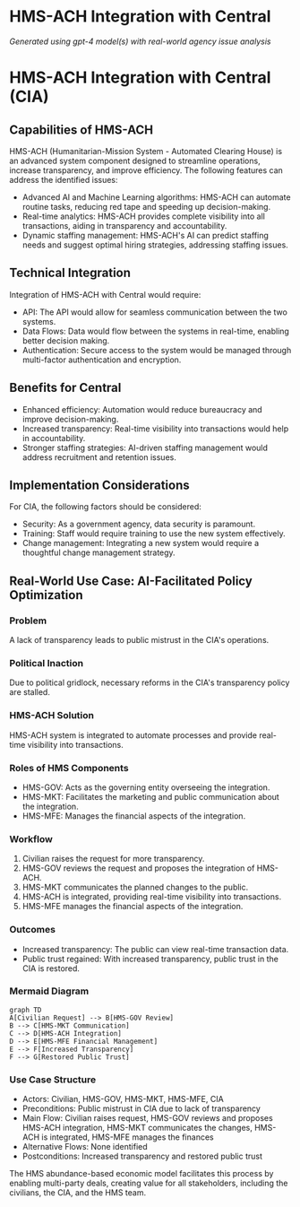 # HMS-ACH Integration with Central

*Generated using gpt-4 model(s) with real-world agency issue analysis*

# HMS-ACH Integration with Central (CIA)

## Capabilities of HMS-ACH
HMS-ACH (Humanitarian-Mission System - Automated Clearing House) is an advanced system component designed to streamline operations, increase transparency, and improve efficiency. The following features can address the identified issues:

- Advanced AI and Machine Learning algorithms: HMS-ACH can automate routine tasks, reducing red tape and speeding up decision-making.
- Real-time analytics: HMS-ACH provides complete visibility into all transactions, aiding in transparency and accountability.
- Dynamic staffing management: HMS-ACH's AI can predict staffing needs and suggest optimal hiring strategies, addressing staffing issues.

## Technical Integration
Integration of HMS-ACH with Central would require:

- API: The API would allow for seamless communication between the two systems.
- Data Flows: Data would flow between the systems in real-time, enabling better decision making.
- Authentication: Secure access to the system would be managed through multi-factor authentication and encryption.

## Benefits for Central
- Enhanced efficiency: Automation would reduce bureaucracy and improve decision-making.
- Increased transparency: Real-time visibility into transactions would help in accountability.
- Stronger staffing strategies: AI-driven staffing management would address recruitment and retention issues.

## Implementation Considerations
For CIA, the following factors should be considered:

- Security: As a government agency, data security is paramount.
- Training: Staff would require training to use the new system effectively.
- Change management: Integrating a new system would require a thoughtful change management strategy.

## Real-World Use Case: AI-Facilitated Policy Optimization

### Problem
A lack of transparency leads to public mistrust in the CIA's operations.

### Political Inaction
Due to political gridlock, necessary reforms in the CIA's transparency policy are stalled.

### HMS-ACH Solution
HMS-ACH system is integrated to automate processes and provide real-time visibility into transactions.

### Roles of HMS Components
- HMS-GOV: Acts as the governing entity overseeing the integration.
- HMS-MKT: Facilitates the marketing and public communication about the integration.
- HMS-MFE: Manages the financial aspects of the integration.

### Workflow
1. Civilian raises the request for more transparency.
2. HMS-GOV reviews the request and proposes the integration of HMS-ACH.
3. HMS-MKT communicates the planned changes to the public.
4. HMS-ACH is integrated, providing real-time visibility into transactions.
5. HMS-MFE manages the financial aspects of the integration.

### Outcomes
- Increased transparency: The public can view real-time transaction data.
- Public trust regained: With increased transparency, public trust in the CIA is restored.

### Mermaid Diagram
```mermaid
graph TD
A[Civilian Request] --> B[HMS-GOV Review]
B --> C[HMS-MKT Communication]
C --> D[HMS-ACH Integration]
D --> E[HMS-MFE Financial Management]
E --> F[Increased Transparency]
F --> G[Restored Public Trust]
```

### Use Case Structure
- Actors: Civilian, HMS-GOV, HMS-MKT, HMS-MFE, CIA
- Preconditions: Public mistrust in CIA due to lack of transparency
- Main Flow: Civilian raises request, HMS-GOV reviews and proposes HMS-ACH integration, HMS-MKT communicates the changes, HMS-ACH is integrated, HMS-MFE manages the finances
- Alternative Flows: None identified
- Postconditions: Increased transparency and restored public trust

The HMS abundance-based economic model facilitates this process by enabling multi-party deals, creating value for all stakeholders, including the civilians, the CIA, and the HMS team.